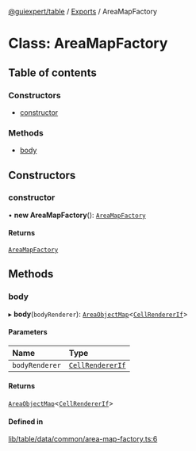 [@guiexpert/table](../README.md) / [Exports](../modules.md) / AreaMapFactory

# Class: AreaMapFactory

## Table of contents

### Constructors

- [constructor](AreaMapFactory.md#constructor)

### Methods

- [body](AreaMapFactory.md#body)

## Constructors

### constructor

• **new AreaMapFactory**(): [`AreaMapFactory`](AreaMapFactory.md)

#### Returns

[`AreaMapFactory`](AreaMapFactory.md)

## Methods

### body

▸ **body**(`bodyRenderer`): [`AreaObjectMap`](AreaObjectMap.md)\<[`CellRendererIf`](../interfaces/CellRendererIf.md)\>

#### Parameters

| Name | Type |
| :------ | :------ |
| `bodyRenderer` | [`CellRendererIf`](../interfaces/CellRendererIf.md) |

#### Returns

[`AreaObjectMap`](AreaObjectMap.md)\<[`CellRendererIf`](../interfaces/CellRendererIf.md)\>

#### Defined in

[lib/table/data/common/area-map-factory.ts:6](https://github.com/guiexperttable/ge-table/blob/65d38fc/libs/table/src/lib/table/data/common/area-map-factory.ts#L6)
